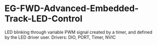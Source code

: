 # EG-FWD-Advanced-Embedded-Track-LED-Control
LED blinking through variable PWM signal created by a timer, and defined by the LED driver user.
Drivers: DIO, PORT, Timer, NVIC
